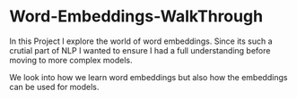 # Word-Embeddings-WalkThrough
 
In this Project I explore the world of word embeddings. Since its such a crutial part of NLP I wanted to ensure I had a full understanding before moving to more complex models.

We look into how we learn word embeddings but also how the embeddings can be used for models.
